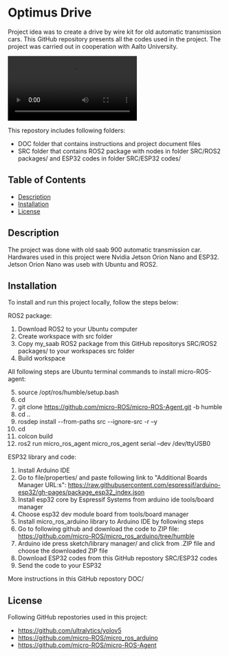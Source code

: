 # Optimus Drive

Project idea was to create a drive by wire kit for old automatic transmission cars.
This GitHub repository presents all the codes used in the project.
The project was carried out in cooperation with Aalto University.


![Saab](gif.mp4)



This repostory includes following folders:
- DOC folder that contains instructions and project document files
- SRC folder that contains ROS2 package with nodes in folder SRC/ROS2 packages/ and ESP32 codes in folder SRC/ESP32 codes/



## Table of Contents
- [Description](#description)
- [Installation](#installation)
- [License](#license)

## Description

The project was done with old saab 900 automatic transmission car.
Hardwares used in this project were Nvidia Jetson Orion Nano and ESP32.
Jetson Orion Nano was useb with Ubuntu and ROS2.


## Installation

To install and run this project locally, follow the steps below:

ROS2 package:

1. Download ROS2 to your Ubuntu computer
2. Create workspace with src folder
3. Copy my_saab ROS2 package from this GitHub repositorys SRC/ROS2 packages/ to your workspaces src folder
4. Build workspace

All following steps are Ubuntu terminal commands to install micro-ROS-agent:

5. source /opt/ros/humble/setup.bash
6. cd <to your workspace>
7. git clone https://github.com/micro-ROS/micro-ROS-Agent.git -b humble
8. cd ..
9. rosdep install --from-paths src --ignore-src -r –y
10. cd <to your workspace>
11. colcon build
12. ros2 run micro_ros_agent micro_ros_agent serial –dev /dev/ttyUSB0


ESP32 library and code:

1. Install Arduino IDE
2. Go to file/properties/ and paste following link to "Additional Boards Manager URL:s": https://raw.githubusercontent.com/espressif/arduino-esp32/gh-pages/package_esp32_index.json
3. Install esp32 core by Espressif Systems from arduino ide tools/board manager
4. Choose esp32 dev module board from tools/board manager
5. Install micro_ros_arduino library to Arduino IDE by following steps
6. Go to following github and download the code to ZIP file:    https://github.com/micro-ROS/micro_ros_arduino/tree/humble
7. Arduino ide press sketch/library manager/ and click from .ZIP file and choose the downloaded ZIP file
8. Download ESP32 codes from this GitHub repostory SRC/ESP32 codes
9. Send the code to your ESP32

More instructions in this GitHub repostory DOC/


## License

Following GitHub repostories used in this project:
- https://github.com/ultralytics/yolov5
- https://github.com/micro-ROS/micro_ros_arduino
- https://github.com/micro-ROS/micro-ROS-Agent
